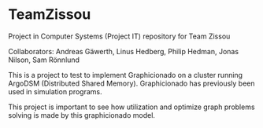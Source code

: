 # TeamZissou
Project in Computer Systems (Project IT) repository for Team Zissou

Collaborators: Andreas Gäwerth, Linus Hedberg, Philip Hedman, Jonas Nilson, Sam Rönnlund

This is a project to test to implement Graphicionado on a cluster running ArgoDSM (Distributed Shared Memory). Graphicionado has previously been used in simulation programs.

This project is important to see how utilization and optimize graph problems solving is made by this graphicionado model.

